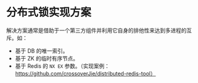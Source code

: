 # 分布式锁实现方案

解决方案通常是借助于一个第三方组件并利用它自身的排他性来达到多进程的互斥。如：

- 基于 DB 的唯一索引。
- 基于 ZK 的临时有序节点。
- 基于 Redis 的 `NX EX` 参数。（实现案例：https://github.com/crossoverJie/distributed-redis-tool）

